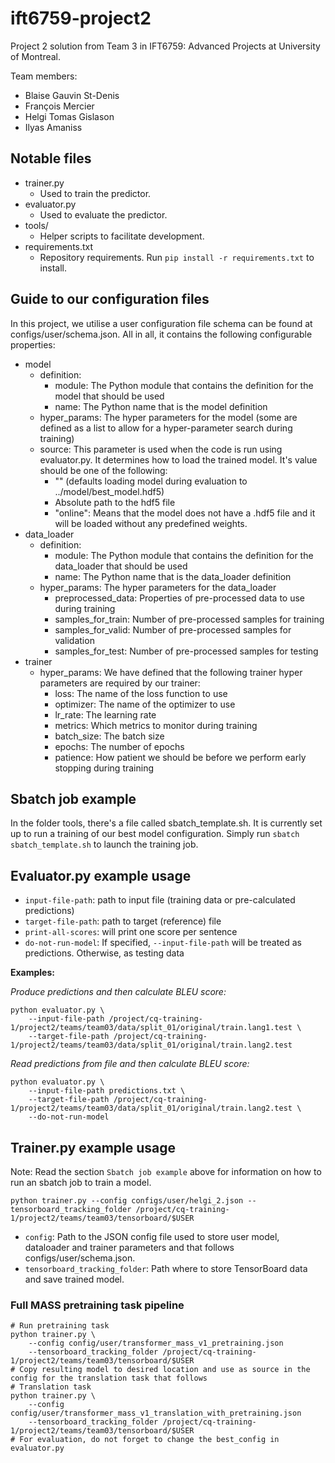# ift6759-project2

Project 2 solution from Team 3 in IFT6759: Advanced Projects
at University of Montreal.

Team members:
* Blaise Gauvin St-Denis 
* François Mercier 
* Helgi Tomas Gislason
* Ilyas Amaniss

## Notable files

* trainer.py
  * Used to train the predictor.
* evaluator.py
  * Used to evaluate the predictor.
* tools/
  * Helper scripts to facilitate development.
* requirements.txt
  * Repository requirements. Run `pip install -r requirements.txt` to install.

## Guide to our configuration files

In this project, we utilise a user configuration file schema can be found at configs/user/schema.json. All in all, it
contains the following configurable properties:

* model
    * definition:
        * module: The Python module that contains the definition for the model that should be used
        * name: The Python name that is the model definition
    * hyper_params: The hyper parameters for the model (some are defined as a list to allow
    for a hyper-parameter search during training)
    * source: This parameter is used when the code is run using evaluator.py. It determines
    how to load the trained model. It's value should be one of the following:
        * "" (defaults loading model during evaluation to ../model/best_model.hdf5)
        * Absolute path to the hdf5 file 
        * "online": Means that the model does not have a .hdf5 file and it will be loaded
        without any predefined weights. 
* data_loader
    * definition:
        * module: The Python module that contains the definition for the data_loader that should be used
        * name: The Python name that is the data_loader definition
    * hyper_params: The hyper parameters for the data_loader
        * preprocessed_data: Properties of pre-processed data to use during training
        * samples_for_train: Number of pre-processed samples for training
        * samples_for_valid: Number of pre-processed samples for validation
        * samples_for_test: Number of pre-processed samples for testing
* trainer 
    * hyper_params: We have defined that the following trainer hyper parameters are required by our trainer:
        * loss: The name of the loss function to use
        * optimizer: The name of the optimizer to use
        * lr_rate: The learning rate
        * metrics: Which metrics to monitor during training
        * batch_size: The batch size
        * epochs: The number of epochs
        * patience: How patient we should be before we perform early stopping during training
            

## Sbatch job example

In the folder tools, there's a file called sbatch_template.sh. 
It is currently set up to run a training of our best model configuration. 
Simply run `sbatch sbatch_template.sh` to launch the training job.

## Evaluator.py example usage

* `input-file-path`: path to input file (training data or pre-calculated predictions)
* `target-file-path`: path to target (reference) file
* `print-all-scores`: will print one score per sentence
* `do-not-run-model`: If specified, `--input-file-path` will be treated as predictions. Otherwise, as testing data

**Examples:**

*Produce predictions and then calculate BLEU score:*

```
python evaluator.py \
    --input-file-path /project/cq-training-1/project2/teams/team03/data/split_01/original/train.lang1.test \
    --target-file-path /project/cq-training-1/project2/teams/team03/data/split_01/original/train.lang2.test
```

*Read predictions from file and then calculate BLEU score:*

```
python evaluator.py \
    --input-file-path predictions.txt \
    --target-file-path /project/cq-training-1/project2/teams/team03/data/split_01/original/train.lang2.test \
    --do-not-run-model
```

## Trainer.py example usage

Note: Read the section `Sbatch job example` above for information on how to run an sbatch job to train a model.

```
python trainer.py --config configs/user/helgi_2.json --tensorboard_tracking_folder /project/cq-training-1/project2/teams/team03/tensorboard/$USER
```

* `config`: Path to the JSON config file used to store user model, dataloader and trainer parameters and  that follows configs/user/schema.json.
* `tensorboard_tracking_folder`: Path where to store TensorBoard data and save trained model.

### Full MASS pretraining task pipeline

```
# Run pretraining task
python trainer.py \
    --config config/user/transformer_mass_v1_pretraining.json
    --tensorboard_tracking_folder /project/cq-training-1/project2/teams/team03/tensorboard/$USER
# Copy resulting model to desired location and use as source in the config for the translation task that follows
# Translation task
python trainer.py \
    --config config/user/transformer_mass_v1_translation_with_pretraining.json
    --tensorboard_tracking_folder /project/cq-training-1/project2/teams/team03/tensorboard/$USER
# For evaluation, do not forget to change the best_config in evaluator.py
``` 

